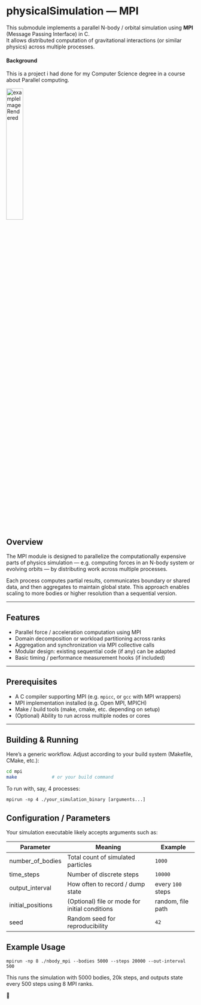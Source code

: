 # physicalSimulation — MPI
This submodule implements a parallel N-body / orbital simulation using **MPI** (Message Passing Interface) in C.  
It allows distributed computation of gravitational interactions (or similar physics) across multiple processes.

#### Background
This is a project i had done for my Computer Science degree in a course about Parallel computing.

<img width="30%" alt="exampleImageRendered" src="https://github.com/user-attachments/assets/994e6bed-9c48-40f3-a2b9-9243964d0049" />


## Overview

The MPI module is designed to parallelize the computationally expensive parts of physics simulation — e.g. computing forces in an N-body system or evolving orbits — by distributing work across multiple processes.  

Each process computes partial results, communicates boundary or shared data, and then aggregates to maintain global state. This approach enables scaling to more bodies or higher resolution than a sequential version.

---

## Features

- Parallel force / acceleration computation using MPI  
- Domain decomposition or workload partitioning across ranks  
- Aggregation and synchronization via MPI collective calls  
- Modular design: existing sequential code (if any) can be adapted  
- Basic timing / performance measurement hooks (if included)  

---

## Prerequisites

- A C compiler supporting MPI (e.g. `mpicc`, or `gcc` with MPI wrappers)  
- MPI implementation installed (e.g. Open MPI, MPICH)  
- Make / build tools (make, cmake, etc. depending on setup)  
- (Optional) Ability to run across multiple nodes or cores  

---

## Building & Running

Here’s a generic workflow. Adjust according to your build system (Makefile, CMake, etc.):

```bash
cd mpi
make             # or your build command
```
To run with, say, 4 processes:
```
mpirun -np 4 ./your_simulation_binary [arguments...]
```

## Configuration / Parameters

Your simulation executable likely accepts arguments such as:

| Parameter         | Meaning                                      | Example             |
|-------------------|----------------------------------------------|---------------------|
| number_of_bodies  | Total count of simulated particles           | `1000`              |
| time_steps        | Number of discrete steps                      | `10000`             |
| output_interval   | How often to record / dump state              | every `100` steps   |
| initial_positions | (Optional) file or mode for initial conditions| random, file path   |
| seed              | Random seed for reproducibility               | `42`                |

## Example Usage
```
mpirun -np 8 ./nbody_mpi --bodies 5000 --steps 20000 --out-interval 500
```
This runs the simulation with 5000 bodies, 20k steps, and outputs state every 500 steps using 8 MPI ranks.

🍵
